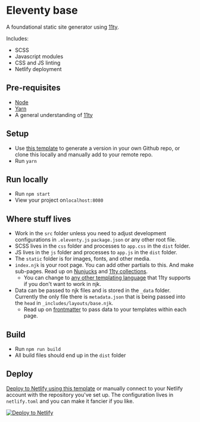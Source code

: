 # Eleventy base
A foundational static site generator using [11ty].

Includes:
* SCSS
* Javascript modules
* CSS and JS linting
* Netlify deployment

## Pre-requisites
* [Node]
* [Yarn]
* A general understanding of [11ty]

## Setup
* Use [this template][template] to generate a version in your own Github repo, or clone this locally and manually add to your remote repo.
* Run `yarn`

## Run locally
* Run `npm start`
* View your project on`localhost:8080`

## Where stuff lives
* Work in the `src` folder unless you need to adjust development configurations in `.eleventy.js` `package.json` or any other root file.
* SCSS lives in the `css` folder and processes to `app.css` in the `dist` folder.
* JS lives in the `js` folder and processes to `app.js` in the `dist` folder.
* The `static` folder is for images, fonts, and other media.
* `index.njk` is your root page. You can add other partials to this. And make sub-pages. Read up on [Nunjucks] and [11ty collections][collections].
  * You can change to [any other templating language][template-lang] that 11ty supports if you don't want to work in njk.
* Data can be passed to njk files and is stored in the `_data` folder. Currently the only file there is `metadata.json` that is being passed into the `head` in `_includes/layouts/base.njk`.
  * Read up on [frontmatter] to pass data to your templates within each page.

## Build
* Run `npm run build`
* All build files should end up in the `dist` folder

## Deploy
[Deploy to Netlify using this template][deploy-to-netlify] or manually connect to your Netlify account with the repository you've set up. The configuration lives in `netlify.toml` and you can make it fancier if you like.

[![Deploy to Netlify](https://www.netlify.com/img/deploy/button.svg)][deploy-to-netlify]

[11ty]: https://www.11ty.dev/
[Node]: https://nodejs.org/
[Yarn]: https://classic.yarnpkg.com/en/
[template]: https://github.com/enatario/eleventy-base/generate
[Nunjucks]: https://mozilla.github.io/nunjucks/
[collections]: https://www.11ty.dev/docs/collections/
[template-lang]: https://www.11ty.dev/docs/languages/
[frontmatter]: https://www.11ty.dev/docs/data-frontmatter/
[deploy-to-netlify]: https://app.netlify.com/start/deploy?repository=https://github.com/enatario/eleventy-base
